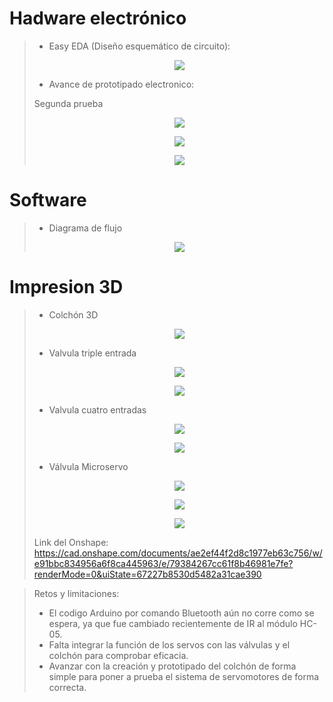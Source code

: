 # Hadware electrónico   
>
> * Easy EDA (Diseño esquemático de circuito):
> <p align="center"><img src="https://github.com/user-attachments/assets/bcf7acc5-e3f4-4d0a-87e1-874ffa43f6f1">
>
> * Avance de prototipado electronico:
>
>  Segunda prueba
> <p align="center"><img src="https://github.com/user-attachments/assets/6c1f431e-be5d-4aca-864a-0e302da4f731">
> <p align="center"><img src="https://github.com/user-attachments/assets/b4483f59-12af-4ee5-aaf2-19368dd20096">
> <p align="center"><img src="https://github.com/user-attachments/assets/007887cb-a9b8-48e6-a05a-c7b9eed737fc">

# Software
>
>  * Diagrama de flujo
> <p align="center"><img src="https://github.com/user-attachments/assets/2e1a1059-2ac1-4aa0-959e-a0bdc8e00069">

# Impresion 3D
>
> * Colchón 3D
> <p align="center"><img src="https://github.com/user-attachments/assets/2b9f786f-f5ff-4b61-b337-ed63e103e09c">
>
> * Valvula triple entrada
> <p align="center"><img src="https://github.com/user-attachments/assets/b03eb3ac-d6e7-4357-8d3f-7dac66444218">
> <p align="center"><img src="https://github.com/user-attachments/assets/bfa78c95-42f5-4ff4-a1c6-c56edaf36ee5">
>
> * Valvula cuatro entradas
> <p align="center"><img src="https://github.com/user-attachments/assets/4f0a4f0c-c673-41f0-a11e-6dbff4c14c62">
> <p align="center"><img src="https://github.com/user-attachments/assets/8cf00c70-ce6d-4b4e-aeb0-238991149d14">
>
>  * Válvula Microservo
> <p align="center"><img src="https://github.com/user-attachments/assets/e65ef886-0a37-481e-b48c-1b118cf5d71b">
> <p align="center"><img src="https://github.com/user-attachments/assets/cbc1867e-4036-4ab3-a1c6-f01a2e0a4c31">
> <p align="center"><img src="https://github.com/user-attachments/assets/9eeda0a7-cab4-47e8-b777-0ca45f84d216">
>
> Link del Onshape: https://cad.onshape.com/documents/ae2ef44f2d8c1977eb63c756/w/e91bbc834956a6f8ca445963/e/79384267cc61f8b46981e7fe?renderMode=0&uiState=67227b8530d5482a31cae390 

> Retos y limitaciones:
> * El codigo Arduino por comando Bluetooth aún no corre como se espera, ya que fue cambiado recientemente de IR al módulo HC-05.
> * Falta integrar la función de los servos con las válvulas y el colchón para comprobar eficacia.
> * Avanzar con la creación y prototipado del colchón de forma simple para poner a prueba el sistema de servomotores de forma correcta.

